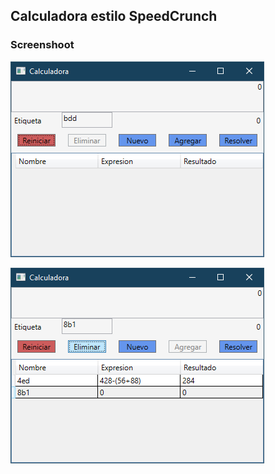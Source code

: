 
## Calculadora estilo SpeedCrunch

### Screenshoot

![Screenshot_1](img/Screenshot_1.png)

![Screenshot_1](img/Screenshot_2.png)



